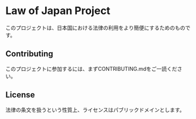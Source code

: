 # Law of Japan Project

このプロジェクトは、日本国における法律の利用をより簡便にするためのものです。

## Contributing

このプロジェクトに参加するには、まずCONTRIBUTING.mdをご一読ください。

## License

法律の条文を扱うという性質上、ライセンスはパブリックドメインとします。